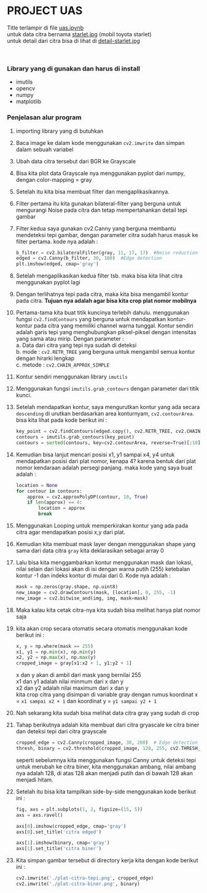 # PROJECT UAS 
Title terlampir di file [uas.ipynb](https://github.com/bintangx1902/praktikum-PC/blob/main/UAS/uas.ipynb) <br>
untuk data citra bernama [starlet.jpg](https://github.com/bintangx1902/praktikum-PC/blob/main/UAS/starlet.jpg) (mobil toyota starlet) <br>
untuk detail dari citra bisa di lihat di [detail-starlet.jpg](https://github.com/bintangx1902/praktikum-PC/blob/main/UAS/detail-starlet.jpg)

<br>
<h3>Library yang di gunakan dan harus di install</h3>
<ul>
    <li>imutils</li>
    <li>opencv</li>
    <li>numpy</li>
    <li>matplotlib</li>
</ul>

<h3>Penjelasan alur program</h3>

1. importing library yang di butuhkan
2. Baca image ke dalam kode menggunakan ```cv2.imwrite``` dan simpan dalam sebuah variabel
3. Ubah data citra tersebut dari BGR ke Grayscale
4. Bisa kita plot data Grayscale nya menggunakan pyplot dari numpy, dengan color-mapping = gray
5. Setelah itu kita bisa membuat filter dan mengaplikasikannya.
6. Filter pertama itu kita gunakan bilateral-filter yang berguna untuk mengurangi Noise pada citra dan tetap mempertahankan detail tepi gambar
7. Filter kedua saya gunakan cv2.Canny yang berguna membantu mendeteksi tepi gambar, dengan parameter citra sudah harus masuk ke filter pertama. kode nya adalah :
    ```python
    b_filter = cv2.bilateralFilter(gray, 11, 17, 17)  #Noise reduction
    edged = cv2.Canny(b_filter, 30, 100)  #Edge detection
    plt.imshow(edged, cmap='gray')
    ```
8. Setelah mengaplikasikan kedua filter tsb. maka bisa kita lihat citra menggunakan pyplot lagi
9. Dengan terlihatnya tepi pada citra, maka kita bisa mengambil kontur pada citra. **Tujuan nya adalah agar bisa kita crop plat nomor mobilnya**
10. Pertama-tama kita buat titik kuncinya terlebih dahulu. menggunakan fungsi ```cv2.findContours``` yang berguna untuk mendapatkan kontur-kontur pada citra yang memiliki channel warna tunggal. Kontur sendiri adalah garis tepi yang menghubungkan piksel-piksel dengan intensitas yang sama atau mirip. Dengan parameter : <br>
    a. Data dari citra yang tepi nya sudah di deteksi <br>
    b. mode : ```cv2.RETR_TREE``` yang berguna untuk mengambil semua kontur dengan hirarki lengkap <br>
    c. metode : ```cv2.CHAIN_APPROX_SIMPLE```
11. Kontur sendiri menggunakan library ``imutils``
12. Menggunakan fungsi ``imutils.grab_contours`` dengan parameter dari titik kunci.
13. Setelah mendapatkan kontur, saya mengurutkan kontur yang ada secara ``descending`` di urutkan berdasarkan area konturnyam, ``cv2.contourArea``. bisa kita lihat pada kode berikut ini :
    ```python
    key_point = cv2.findContours(edged.copy(), cv2.RETR_TREE, cv2.CHAIN_APPROX_SIMPLE)
    contours = imutils.grab_contours(key_point)
    contours = sorted(contours, key=cv2.contourArea, reverse=True)[:10]
    ```
14. Kemudian bisa lanjut mencari posisi x1, y1 sampai x4, y4 untuk mendapatkan posisi dari plat nomor, kenapa 4? karena bentuk dari plat nomor kendaraan adalah persegi panjang. maka kode yang saya buat adalah :
    ```python
    location = None
    for contour in contours:
        approx = cv2.approxPolyDP(contour, 10, True)
        if len(approx) == 4:
            location = approx
            break
    ```

15. Menggunakan Looping untuk memperkirakan kontur yang ada pada citra agar mendapatkan posisi x,y dari plat.
16. Kemudian kita membuat mask layer dengan menggunakan shape yang sama dari data citra ``gray`` kita deklarasikan sebagai array 0
17. Lalu bisa kita menggambarkan kontur menggunakan mask dan lokasi, nilai selain dari lokasi akan di isi dengan warna putih (255) ketebalan kontur -1 dan indeks kontur di mulai dari 0. Kode nya adalah :
    ```python
    mask = np.zeros(gray.shape, np.uint8)
    new_image = cv2.drawContours(mask, [location], 0, 255, -1)
    new_image = cv2.bitwise_and(img, img, mask=mask)
    ```
18. Maka kalau kita cetak citra-nya kita sudah bisa melihat hanya plat nomor saja
19. kita akan crop secara otomatis secara otomatis menggunakan kode berikut ini :
    ```python
    x, y = np.where(mask == 255)
    x1, y1 = np.min(x), np.min(y)
    x2, y2 = np.max(x), np.max(y)
    cropped_image = gray[x1:x2 + 1, y1:y2 + 1]
    ```
    x dan y akan di ambil dari mask yang bernilai 255 <br>
    x1 dan y1 adalah nilai minmum dari x dan y <br>
    x2 dan y2 adalah nilai maximum dari x dan y <br>
    kita crop citra yang disimpan di variable gray dengan rumus koordinat x = ``x1 sampai x2 + 1`` dan koordinat y = ``y1 sampai y2 + 1``
20. Nah sekarang kita sudah bisa melihat data citra gray yang sudah di crop
21. Tahap berikutnya adalah kita membuat dari citra gryascale ke citra biner dan deteksi tepi dari citra grayscale
    ```python
    cropped_edge = cv2.Canny(cropped_image, 30, 200)  # Edge detection
    thresh, binary = cv2.threshold(cropped_image, 128, 255, cv2.THRESH_BINARY | cv2.THRESH_OTSU)
    ```
    seperti sebelumnya kita menggunakan fungsi Canny untuk deteksi tepi <br>
    untuk merubah ke citra biner, kita menggunakan ambang, nilai ambang nya adalah 128, di atas 128 akan menjadi putih dan di bawah 128 akan menjadi hitam.
22. Setelah itu bisa kita tampilkan side-by-side menggunakan kode berikut ini :
    ```python
    fig, axs = plt.subplots(1, 2, figsize=(15, 5))
    axs = axs.ravel()

    axs[0].imshow(cropped_edge, cmap='gray')
    axs[0].set_title('citra edged')

    axs[1].imshow(binary, cmap='gray')
    axs[1].set_title('citra biner')
    ```
23. Kita simpan gambar tersebut di directory kerja kita dengan kode berikut ini :
    ```python
    cv2.imwrite('./plat-citra-tepi.png', cropped_edge)
    cv2.imwrite('./plat-citra-biner.png', binary)
    ```

    



